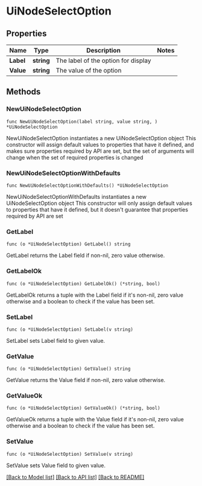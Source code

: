 # UiNodeSelectOption

## Properties

Name | Type | Description | Notes
------------ | ------------- | ------------- | -------------
**Label** | **string** | The label of the option for display | 
**Value** | **string** | The value of the option | 

## Methods

### NewUiNodeSelectOption

`func NewUiNodeSelectOption(label string, value string, ) *UiNodeSelectOption`

NewUiNodeSelectOption instantiates a new UiNodeSelectOption object
This constructor will assign default values to properties that have it defined,
and makes sure properties required by API are set, but the set of arguments
will change when the set of required properties is changed

### NewUiNodeSelectOptionWithDefaults

`func NewUiNodeSelectOptionWithDefaults() *UiNodeSelectOption`

NewUiNodeSelectOptionWithDefaults instantiates a new UiNodeSelectOption object
This constructor will only assign default values to properties that have it defined,
but it doesn't guarantee that properties required by API are set

### GetLabel

`func (o *UiNodeSelectOption) GetLabel() string`

GetLabel returns the Label field if non-nil, zero value otherwise.

### GetLabelOk

`func (o *UiNodeSelectOption) GetLabelOk() (*string, bool)`

GetLabelOk returns a tuple with the Label field if it's non-nil, zero value otherwise
and a boolean to check if the value has been set.

### SetLabel

`func (o *UiNodeSelectOption) SetLabel(v string)`

SetLabel sets Label field to given value.


### GetValue

`func (o *UiNodeSelectOption) GetValue() string`

GetValue returns the Value field if non-nil, zero value otherwise.

### GetValueOk

`func (o *UiNodeSelectOption) GetValueOk() (*string, bool)`

GetValueOk returns a tuple with the Value field if it's non-nil, zero value otherwise
and a boolean to check if the value has been set.

### SetValue

`func (o *UiNodeSelectOption) SetValue(v string)`

SetValue sets Value field to given value.



[[Back to Model list]](../README.md#documentation-for-models) [[Back to API list]](../README.md#documentation-for-api-endpoints) [[Back to README]](../README.md)


